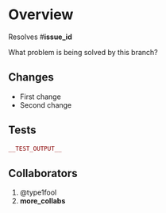 # Overview

Resolves #**issue_id**

What problem is being solved by this branch?

## Changes

- First change
- Second change

## Tests

```elixir
__TEST_OUTPUT__
```

## Collaborators

1. @type1fool
1. **more_collabs**
